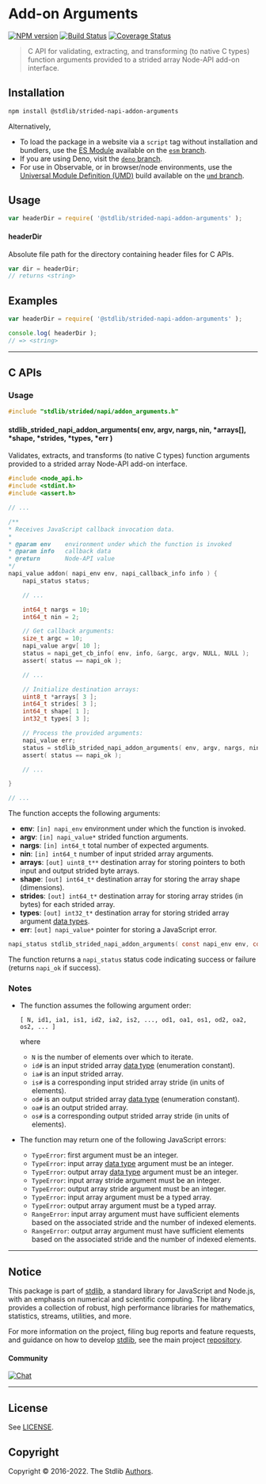 <!--

@license Apache-2.0

Copyright (c) 2020 The Stdlib Authors.

Licensed under the Apache License, Version 2.0 (the "License");
you may not use this file except in compliance with the License.
You may obtain a copy of the License at

   http://www.apache.org/licenses/LICENSE-2.0

Unless required by applicable law or agreed to in writing, software
distributed under the License is distributed on an "AS IS" BASIS,
WITHOUT WARRANTIES OR CONDITIONS OF ANY KIND, either express or implied.
See the License for the specific language governing permissions and
limitations under the License.

-->

# Add-on Arguments

[![NPM version][npm-image]][npm-url] [![Build Status][test-image]][test-url] [![Coverage Status][coverage-image]][coverage-url] <!-- [![dependencies][dependencies-image]][dependencies-url] -->

> C API for validating, extracting, and transforming (to native C types) function arguments provided to a strided array Node-API add-on interface.

<!-- Section to include introductory text. Make sure to keep an empty line after the intro `section` element and another before the `/section` close. -->

<section class="intro">

</section>

<!-- /.intro -->

<!-- Package usage documentation. -->

<section class="installation">

## Installation

```bash
npm install @stdlib/strided-napi-addon-arguments
```

Alternatively,

-   To load the package in a website via a `script` tag without installation and bundlers, use the [ES Module][es-module] available on the [`esm` branch][esm-url].
-   If you are using Deno, visit the [`deno` branch][deno-url].
-   For use in Observable, or in browser/node environments, use the [Universal Module Definition (UMD)][umd] build available on the [`umd` branch][umd-url].

</section>

<section class="usage">

## Usage

```javascript
var headerDir = require( '@stdlib/strided-napi-addon-arguments' );
```

#### headerDir

Absolute file path for the directory containing header files for C APIs.

```javascript
var dir = headerDir;
// returns <string>
```

</section>

<!-- /.usage -->

<!-- Package usage notes. Make sure to keep an empty line after the `section` element and another before the `/section` close. -->

<section class="notes">

</section>

<!-- /.notes -->

<!-- Package usage examples. -->

<section class="examples">

## Examples

```javascript
var headerDir = require( '@stdlib/strided-napi-addon-arguments' );

console.log( headerDir );
// => <string>
```

</section>

<!-- /.examples -->

<!-- C interface documentation. -->

* * *

<section class="c">

## C APIs

<!-- Section to include introductory text. Make sure to keep an empty line after the intro `section` element and another before the `/section` close. -->

<section class="intro">

</section>

<!-- /.intro -->

<!-- C usage documentation. -->

<section class="usage">

### Usage

```c
#include "stdlib/strided/napi/addon_arguments.h"
```

<!-- lint disable maximum-heading-length -->

#### stdlib_strided_napi_addon_arguments( env, argv, nargs, nin, \*arrays[], \*shape, \*strides, \*types, \*err )

Validates, extracts, and transforms (to native C types) function arguments provided to a strided array Node-API add-on interface.

```c
#include <node_api.h>
#include <stdint.h>
#include <assert.h>

// ...

/**
* Receives JavaScript callback invocation data.
*
* @param env    environment under which the function is invoked
* @param info   callback data
* @return       Node-API value
*/
napi_value addon( napi_env env, napi_callback_info info ) {
    napi_status status;

    // ...

    int64_t nargs = 10;
    int64_t nin = 2;

    // Get callback arguments:
    size_t argc = 10;
    napi_value argv[ 10 ];
    status = napi_get_cb_info( env, info, &argc, argv, NULL, NULL );
    assert( status == napi_ok );

    // ...

    // Initialize destination arrays:
    uint8_t *arrays[ 3 ];
    int64_t strides[ 3 ];
    int64_t shape[ 1 ];
    int32_t types[ 3 ];

    // Process the provided arguments:
    napi_value err;
    status = stdlib_strided_napi_addon_arguments( env, argv, nargs, nin, arrays, shape, strides, types, &err );
    assert( status == napi_ok );

    // ...

}

// ...
```

The function accepts the following arguments:

-   **env**: `[in] napi_env` environment under which the function is invoked.
-   **argv**: `[in] napi_value*` strided function arguments.
-   **nargs**: `[in] int64_t` total number of expected arguments.
-   **nin**: `[in] int64_t` number of input strided array arguments.
-   **arrays**: `[out] uint8_t**` destination array for storing pointers to both input and output strided byte arrays.
-   **shape**: `[out] int64_t*` destination array for storing the array shape (dimensions).
-   **strides**: `[out] int64_t*` destination array for storing array strides (in bytes) for each strided array.
-   **types**: `[out] int32_t*` destination array for storing strided array argument [data types][@stdlib/strided/dtypes].
-   **err**: `[out] napi_value*` pointer for storing a JavaScript error.

```c
napi_status stdlib_strided_napi_addon_arguments( const napi_env env, const napi_value *argv, const int64_t nargs, const int64_t nin, uint8_t *arrays[], int64_t *shape, int64_t *strides, int32_t *types, napi_value *err );
```

The function returns a `napi_status` status code indicating success or failure (returns `napi_ok` if success).

</section>

<!-- /.usage -->

<!-- C API usage notes. Make sure to keep an empty line after the `section` element and another before the `/section` close. -->

<section class="notes">

### Notes

-   The function assumes the following argument order:

    ```text
    [ N, id1, ia1, is1, id2, ia2, is2, ..., od1, oa1, os1, od2, oa2, os2, ... ]
    ```

    where

    -   `N` is the number of elements over which to iterate.
    -   `id#` is an input strided array [data type][@stdlib/strided/dtypes] (enumeration constant).
    -   `ia#` is an input strided array.
    -   `is#` is a corresponding input strided array stride (in units of elements).
    -   `od#` is an output strided array [data type][@stdlib/strided/dtypes] (enumeration constant).
    -   `oa#` is an output strided array.
    -   `os#` is a corresponding output strided array stride (in units of elements).

-   The function may return one of the following JavaScript errors:

    -   `TypeError`: first argument must be an integer.
    -   `TypeError`: input array [data type][@stdlib/strided/dtypes] argument must be an integer.
    -   `TypeError`: output array [data type][@stdlib/strided/dtypes] argument must be an integer.
    -   `TypeError`: input array stride argument must be an integer.
    -   `TypeError`: output array stride argument must be an integer.
    -   `TypeError`: input array argument must be a typed array.
    -   `TypeError`: output array argument must be a typed array.
    -   `RangeError`: input array argument must have sufficient elements based on the associated stride and the number of indexed elements.
    -   `RangeError`: output array argument must have sufficient elements based on the associated stride and the number of indexed elements.

</section>

<!-- /.notes -->

<!-- C API usage examples. -->

<section class="examples">

</section>

<!-- /.examples -->

</section>

<!-- /.c -->

<!-- Section to include cited references. If references are included, add a horizontal rule *before* the section. Make sure to keep an empty line after the `section` element and another before the `/section` close. -->

<section class="references">

</section>

<!-- /.references -->

<!-- Section for related `stdlib` packages. Do not manually edit this section, as it is automatically populated. -->

<section class="related">

</section>

<!-- /.related -->

<!-- Section for all links. Make sure to keep an empty line after the `section` element and another before the `/section` close. -->


<section class="main-repo" >

* * *

## Notice

This package is part of [stdlib][stdlib], a standard library for JavaScript and Node.js, with an emphasis on numerical and scientific computing. The library provides a collection of robust, high performance libraries for mathematics, statistics, streams, utilities, and more.

For more information on the project, filing bug reports and feature requests, and guidance on how to develop [stdlib][stdlib], see the main project [repository][stdlib].

#### Community

[![Chat][chat-image]][chat-url]

---

## License

See [LICENSE][stdlib-license].


## Copyright

Copyright &copy; 2016-2022. The Stdlib [Authors][stdlib-authors].

</section>

<!-- /.stdlib -->

<!-- Section for all links. Make sure to keep an empty line after the `section` element and another before the `/section` close. -->

<section class="links">

[npm-image]: http://img.shields.io/npm/v/@stdlib/strided-napi-addon-arguments.svg
[npm-url]: https://npmjs.org/package/@stdlib/strided-napi-addon-arguments

[test-image]: https://github.com/stdlib-js/strided-napi-addon-arguments/actions/workflows/test.yml/badge.svg
[test-url]: https://github.com/stdlib-js/strided-napi-addon-arguments/actions/workflows/test.yml

[coverage-image]: https://img.shields.io/codecov/c/github/stdlib-js/strided-napi-addon-arguments/main.svg
[coverage-url]: https://codecov.io/github/stdlib-js/strided-napi-addon-arguments?branch=main

<!--

[dependencies-image]: https://img.shields.io/david/stdlib-js/strided-napi-addon-arguments.svg
[dependencies-url]: https://david-dm.org/stdlib-js/strided-napi-addon-arguments/main

-->

[umd]: https://github.com/umdjs/umd
[es-module]: https://developer.mozilla.org/en-US/docs/Web/JavaScript/Guide/Modules

[deno-url]: https://github.com/stdlib-js/strided-napi-addon-arguments/tree/deno
[umd-url]: https://github.com/stdlib-js/strided-napi-addon-arguments/tree/umd
[esm-url]: https://github.com/stdlib-js/strided-napi-addon-arguments/tree/esm

[chat-image]: https://img.shields.io/gitter/room/stdlib-js/stdlib.svg
[chat-url]: https://gitter.im/stdlib-js/stdlib/

[stdlib]: https://github.com/stdlib-js/stdlib

[stdlib-authors]: https://github.com/stdlib-js/stdlib/graphs/contributors

[stdlib-license]: https://raw.githubusercontent.com/stdlib-js/strided-napi-addon-arguments/main/LICENSE

[@stdlib/strided/dtypes]: https://github.com/stdlib-js/stdlib

</section>

<!-- /.links -->
